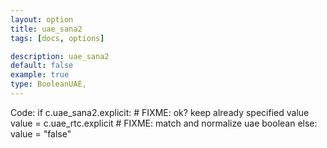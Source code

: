 ```yaml
---
layout: option
title: uae_sana2
tags: [docs, options]

description: uae_sana2
default: false
example: true
type: BooleanUAE,
---
```


Code:
    if c.uae_sana2.explicit:
        # FIXME: ok? keep already specified value
        value = c.uae_rtc.explicit
        # FIXME: match and normalize uae boolean
    else:
        value = "false"
